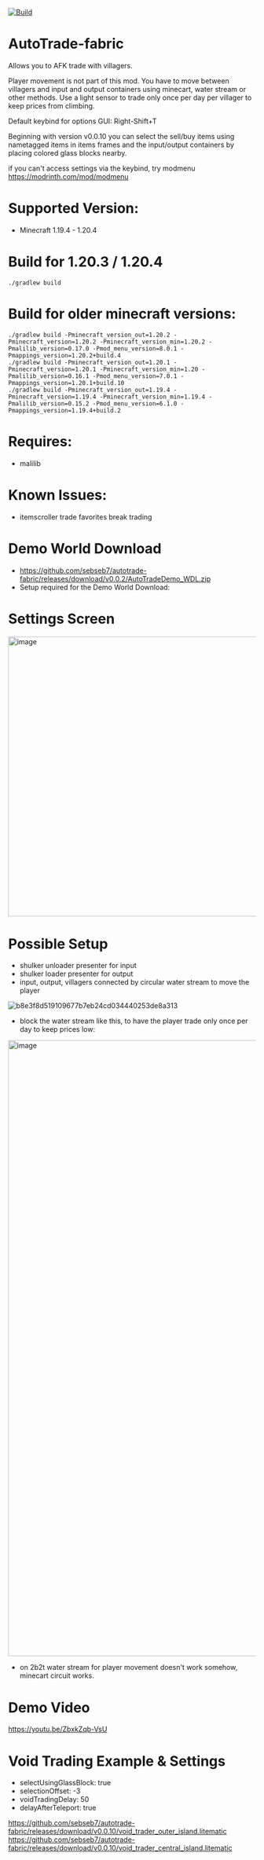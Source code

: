 [![Build](https://github.com/sebseb7/autotrade-fabric/actions/workflows/build.yml/badge.svg)](https://github.com/sebseb7/autotrade-fabric/actions/workflows/build.yml)

# AutoTrade-fabric

Allows you to AFK trade with villagers.

Player movement is not part of this mod. You have to move between villagers and input and output containers using minecart, water stream or other methods. Use a light sensor to trade only once per day per villager to keep prices from climbing.

Default keybind for options GUI: Right-Shift+T

Beginning with version v0.0.10 you can select the sell/buy items using nametagged items in items frames and the input/output containers by placing colored glass blocks nearby.

if you can't access settings via the keybind, try modmenu https://modrinth.com/mod/modmenu

# Supported Version:

- Minecraft 1.19.4 - 1.20.4

# Build for 1.20.3 / 1.20.4

```
./gradlew build
```

# Build for older minecraft versions:

```
./gradlew build -Pminecraft_version_out=1.20.2 -Pminecraft_version=1.20.2 -Pminecraft_version_min=1.20.2 -Pmalilib_version=0.17.0 -Pmod_menu_version=8.0.1 -Pmappings_version=1.20.2+build.4
./gradlew build -Pminecraft_version_out=1.20.1 -Pminecraft_version=1.20.1 -Pminecraft_version_min=1.20 -Pmalilib_version=0.16.1 -Pmod_menu_version=7.0.1 -Pmappings_version=1.20.1+build.10
./gradlew build -Pminecraft_version_out=1.19.4 -Pminecraft_version=1.19.4 -Pminecraft_version_min=1.19.4 -Pmalilib_version=0.15.2 -Pmod_menu_version=6.1.0 -Pmappings_version=1.19.4+build.2
```

# Requires:

- malilib 

# Known Issues:

- itemscroller trade favorites break trading

# Demo World Download

- https://github.com/sebseb7/autotrade-fabric/releases/download/v0.0.2/AutoTradeDemo_WDL.zip
- Setup required for the Demo World Download:

# Settings Screen

<img width="570" alt="image" src="https://github.com/sebseb7/autotrade-fabric/assets/677956/4e6f8311-96a8-4952-bad7-3eab5e812828">

# Possible Setup

- shulker unloader presenter for input
- shulker loader presenter for output
- input, output, villagers connected by circular water stream to move the player

![b8e3f8d519109677b7eb24cd034440253de8a313](https://github.com/sebseb7/autotrade-fabric/assets/677956/f48c2d3e-e839-40ee-8d20-c0140eca06d2)

- block the water stream like this, to have the player trade only once per day to keep prices low:

<img width="1254" alt="image" src="https://github.com/sebseb7/autotrade-fabric/assets/677956/974bc9af-e5aa-40be-b980-c5721434e130">

- on 2b2t water stream for player movement doesn't work somehow, minecart circuit works.

# Demo Video

https://youtu.be/ZbxkZqb-VsU

# Void Trading Example & Settings

- selectUsingGlassBlock: true
- selectionOffset: -3
- voidTradingDelay: 50
- delayAfterTeleport: true

https://github.com/sebseb7/autotrade-fabric/releases/download/v0.0.10/void_trader_outer_island.litematic
https://github.com/sebseb7/autotrade-fabric/releases/download/v0.0.10/void_trader_central_island.litematic

